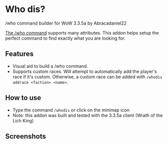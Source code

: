 # Who dis?

/who command builder for WoW 3.3.5a by Abracadaniel22

[The /who command](https://wowwiki-archive.fandom.com/wiki/Who_List) supports many attributes. This addon helps setup the perfect command to find exactly what you are looking for.

## Features

- Visual aid to build a /who command.
- Supports custom races. Will attempt to automatically add the player's race if it's custom. Otherwise, a custom race can be added with `/whodis addrace <faction> <name>`.

## How to use

- Type the command `/whodis` or click on the minimap icon
- Note: this addon was built and tested with the 3.3.5a client (Wrath of the Lich King)

## Screenshots

